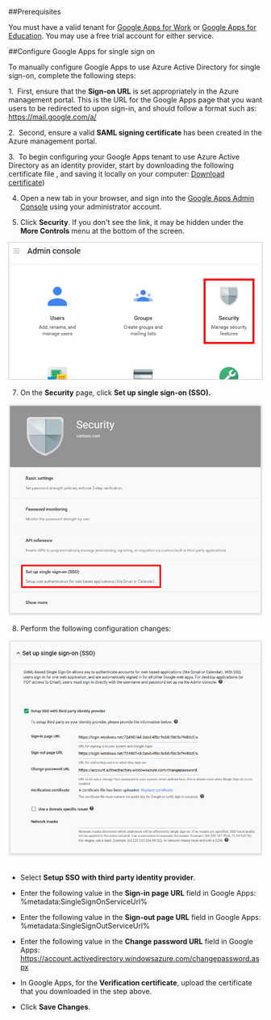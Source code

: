 ##Prerequisites

You must have a valid tenant for [Google Apps for Work](https://www.google.com/work/apps/) or [Google Apps for Education](https://www.google.com/edu/products/productivity-tools/). You may use a free trial account for either service.

##Configure Google Apps for single sign on

To manually configure Google Apps to use Azure Active Directory for single sign-on, complete the following steps:

1.  First, ensure that the **Sign-on URL** is set appropriately in the Azure management portal. This is the URL for the Google Apps page that you want users to be redirected to upon sign-in, and should follow a format such as: https://mail.google.com/a/<yourdomain>

2.  Second, ensure a valid **SAML signing certificate** has been created in the Azure management portal.

3.  To begin configuring your Google Apps tenant to use Azure Active Directory as an identity provider, start by downloading the following certificate file , and saving it locally on your computer: [Download certificate](%metadata:certificateDownloadBase64Url%))

4. Open a new tab in your browser, and sign into the [Google Apps Admin Console](http://admin.google.com/) using your administrator account.

6. Click **Security**. If you don't see the link, it may be hidden under the **More Controls** menu at the bottom of the screen. 

![Click Security.][10]

7. On the **Security** page, click **Set up single sign-on (SSO).** 

![Click SSO.][11]

8. Perform the following configuration changes: 

![Configure SSO][12] 

- Select **Setup SSO with third party identity provider**. 

- Enter the following value in the **Sign-in page URL** field in Google Apps: %metadata:SingleSignOnServiceUrl% 

- Enter the following value in the **Sign-out page URL** field in Google Apps: %metadata:SingleSignOutServiceUrl% 

- Enter the following value in the **Change password URL** field in Google Apps: https://account.activedirectory.windowsazure.com/changepassword.aspx

- In Google Apps, for the **Verification certificate**, upload the certificate that you downloaded in the step above. 

- Click **Save Changes**.

[10]: media/gapps-security.png
[11]: media/security-gapps.png
[12]: media/gapps-sso-config.png
